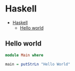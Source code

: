 # Haskell

<!--ts-->
* [Haskell](hasekll.md#haskell)
   * [Hello world](hasekll.md#hello-world)

<!-- Added by: runner, at: Mon Sep 27 10:28:36 UTC 2021 -->

<!--te-->

## Hello world
```haskell
module Main where

main = putStrLn "Hello World"
```
